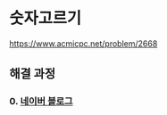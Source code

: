 # 숫자고르기
https://www.acmicpc.net/problem/2668
## 해결 과정
### 0. [네이버 블로그](https://blog.naver.com/alsrua7222/222710151191)
